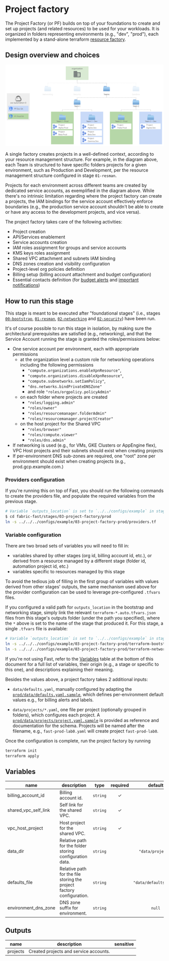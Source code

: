 # Project factory

The Project Factory (or PF) builds on top of your foundations to create and set up projects (and related resources) to be used for your workloads.
It is organized in folders representing environments (e.g., "dev", "prod"), each implemented by a stand-alone terraform [resource factory](https://medium.com/google-cloud/resource-factories-a-descriptive-approach-to-terraform-581b3ebb59c).

## Design overview and choices

<p align="center">
  <img src="diagram.svg" alt="Project factory diagram">
</p>

A single factory creates projects in a well-defined context, according to your resource management structure. For example, in the diagram above, each Team is structured to have specific folders projects for a given environment, such as Production and Development, per the resource management structure configured in stage `01-resman`.

Projects for each environment across different teams are created by dedicated service accounts, as exemplified in the diagram above. While there's no intrinsic limitation regarding where the project factory can create a projects, the IAM bindings for the service account effectively enforce boundaries (e.g., the production service account shouldn't be able to create or have any access to the development projects, and vice versa).

The project factory takes care of the following activities:

* Project creation
* API/Services enablement
* Service accounts creation
* IAM roles assignment for groups and service accounts
* KMS keys roles assignment
* Shared VPC attachment and subnets IAM binding
* DNS zones creation and visibility configuration
* Project-level org policies definition
* Billing setup (billing account attachment and budget configuration)
* Essential contacts definition (for [budget alerts](https://cloud.google.com/billing/docs/how-to/budgets) and [important notifications](https://cloud.google.com/resource-manager/docs/managing-notification-contacts?hl=en))
  

## How to run this stage

This stage is meant to be executed after "foundational stages" (i.e., stages [`00-bootstrap`](../../00-bootstrap), [`01-resman`](../../01-resman), [`02-networking`](../../02-networking) and [`02-security`](../../02-security)) have been run.

It's of course possible to run this stage in isolation, by making sure the architectural prerequisites are satisfied (e.g., networking), and that the Service Account running the stage is granted the roles/permissions below:

* One service account per environment, each with appropriate permissions
  * at the organization level a custom role for networking operations including the following permissions
    * `"compute.organizations.enableXpnResource"`,
    * `"compute.organizations.disableXpnResource"`,
    * `"compute.subnetworks.setIamPolicy"`,
    * `"dns.networks.bindPrivateDNSZone"`
    * and role `"roles/orgpolicy.policyAdmin"`
  * on each folder where projects are created
    * `"roles/logging.admin"` 
    * `"roles/owner"` 
    * `"roles/resourcemanager.folderAdmin"` 
    * `"roles/resourcemanager.projectCreator"`
  * on the host project for the Shared VPC
    * `"roles/browser"`       
    * `"roles/compute.viewer"`
    * `"roles/dns.admin"`     
* If networking is used (e.g., for VMs, GKE Clusters or AppEngine flex), VPC Host projects and their subnets should exist when creating projects
* If per-environment DNS sub-zones are required, one "root" zone per environment should exist when creating projects (e.g., prod.gcp.example.com.)

### Providers configuration

If you're running this on top of Fast, you should run the following commands to create the providers file, and populate the required variables from the previous stage.

```bash
# Variable `outputs_location` is set to `../../configs/example` in stage 01-resman
$ cd fabric-fast/stages/03-project-factory/prod
ln -s ../../../configs/example/03-project-factory-prod/providers.tf
```

### Variable configuration

There are two broad sets of variables you will need to fill in:

- variables shared by other stages (org id, billing account id, etc.), or derived from a resource managed by a different stage (folder id, automation project id, etc.)
- variables specific to resources managed by this stage

To avoid the tedious job of filling in the first group of variables with values derived from other stages' outputs, the same mechanism used above for the provider configuration can be used to leverage pre-configured `.tfvars` files.

If you configured a valid path for `outputs_location` in the bootstrap and networking stage, simply link the relevant `terraform-*.auto.tfvars.json` files from this stage's outputs folder (under the path you specified), where the `*` above is set to the name of the stage that produced it. For this stage, a single `.tfvars` file is available:

```bash
# Variable `outputs_location` is set to `../../configs/example` in stages 01-bootstrap and 02-networking
ln -s ../../../configs/example/03-project-factory-prod/terraform-bootstrap.auto.tfvars.json
ln -s ../../../configs/example/03-project-factory-prod/terraform-networking.auto.tfvars.json
```

If you're not using Fast, refer to the [Variables](#variables) table at the bottom of this document for a full list of variables, their origin (e.g., a stage or specific to this one), and descriptions explaining their meaning.

Besides the values above, a project factory takes 2 additional inputs: 

* `data/defaults.yaml`, manually configured by adapting the [`prod/data/defaults.yaml.sample`](./prod/data/defaults.yaml.sample), which defines per-environment default values e.g., for billing alerts and labels. 

* `data/projects/*.yaml`, one file per project (optionally grouped in folders), which configures each project. A [`prod/data/projects/project.yaml.sample`](./prod/data/projects/project.yaml.sample) is provided as reference and documentation for the schema. Projects will be named after the filename, e.g., `fast-prod-lab0.yaml` will create project `fast-prod-lab0`.

Once the configuration is complete, run the project factory by running

```bash
terraform init
terraform apply
```

<!-- TFDOC OPTS files:1 show_extra:1 -->
<!-- BEGIN TFDOC -->

## Variables

| name | description | type | required | default |
|---|---|:---:|:---:|:---:|
| billing_account_id | Billing account id. | <code>string</code> | ✓ |  |
| shared_vpc_self_link | Self link for the shared VPC. | <code>string</code> | ✓ |  |
| vpc_host_project | Host project for the shared VPC. | <code>string</code> | ✓ |  |
| data_dir | Relative path for the folder storing configuration data. | <code>string</code> |  | <code>&#34;data&#47;projects&#34;</code> |
| defaults_file | Relative path for the file storing the project factory configuration. | <code>string</code> |  | <code>&#34;data&#47;defaults.yaml&#34;</code> |
| environment_dns_zone | DNS zone suffix for environment. | <code>string</code> |  | <code>null</code> |

## Outputs

| name | description | sensitive |
|---|---|:---:|
| projects | Created projects and service accounts. |  |

<!-- END TFDOC -->
